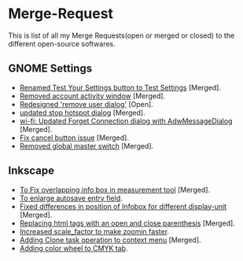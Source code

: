 # Merge-Request

This is list of all my Merge Requests(open or merged or closed) to the different open-source softwares.

## GNOME Settings

- [Renamed Test Your Settings button to Test Settings](https://gitlab.gnome.org/GNOME/gnome-control-center/-/merge_requests/1486) [Merged].
- [Removed account activity window](https://gitlab.gnome.org/GNOME/gnome-control-center/-/merge_requests/1559) [Merged].
- [Redesigned 'remove user dialog'](https://gitlab.gnome.org/GNOME/gnome-control-center/-/merge_requests/1584) [Open].
- [updated stop hotspot dialog](https://gitlab.gnome.org/GNOME/gnome-control-center/-/merge_requests/1622) [Merged].
- [wi-fi: Updated Forget Connection dialog with AdwMessageDialog](https://gitlab.gnome.org/GNOME/gnome-control-center/-/merge_requests/1699) [Merged].
- [Fix cancel button issue](https://gitlab.gnome.org/GNOME/gnome-control-center/-/merge_requests/1732) [Merged].
- [Removed global master switch](https://gitlab.gnome.org/GNOME/gnome-control-center/-/merge_requests/1764) [Merged].

## Inkscape

- [To Fix overlapping info box in measurement tool](https://gitlab.com/inkscape/inkscape/-/merge_requests/4728) [Merged].
- [To enlarge autosave entry field](https://gitlab.com/inkscape/inkscape/-/merge_requests/4730).
- [Fixed differences in position of Infobox for different display-unit](https://gitlab.com/inkscape/inkscape/-/merge_requests/4944) [Merged].
- [Replacing html tags with an open and close parenthesis](https://gitlab.com/inkscape/inkscape/-/merge_requests/4813) [Merged].
- [Increased scale_factor to make zoomin faster](https://gitlab.com/inkscape/inkscape/-/merge_requests/4954).
- [Adding Clone task operation to context menu](https://gitlab.com/inkscape/inkscape/-/merge_requests/5050) [Merged].
- [Adding color wheel to CMYK tab](https://gitlab.com/inkscape/inkscape/-/merge_requests/5093).
